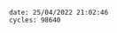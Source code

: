 

                date: 25/04/2022 21:02:46
                cycles: 98640

                         